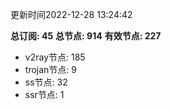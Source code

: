 更新时间2022-12-28 13:24:42

**总订阅: 45**
**总节点: 914**
**有效节点: 227**
- v2ray节点: 185
- trojan节点: 9
- ss节点: 32
- ssr节点: 1

